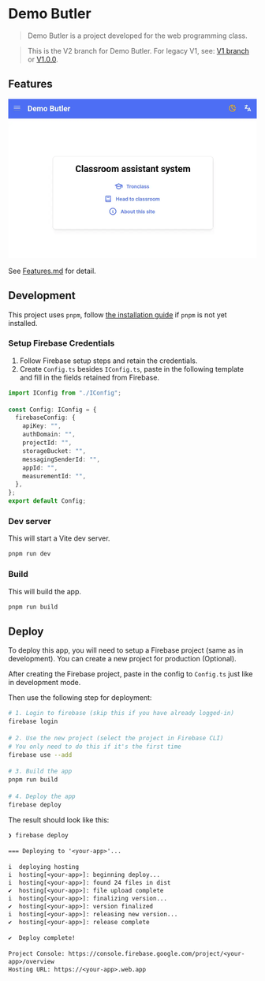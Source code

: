 # Demo Butler

> Demo Butler is a project developed for the web programming class.

> This is the V2 branch for Demo Butler. For legacy V1, see: [V1 branch](https://github.com/stanley2058/WPButler/tree/ref/v1) or [V1.0.0](https://github.com/stanley2058/WPButler/tree/v1.0.0).

## Features

![Home image](./docs/home.webp)

See [Features.md](./docs/Features.md) for detail.

## Development

This project uses `pnpm`, follow [the installation guide](https://pnpm.io/installation) if `pnpm` is not yet installed.

### Setup Firebase Credentials

1. Follow Firebase setup steps and retain the credentials.
2. Create `Config.ts` besides `IConfig.ts`, paste in the following template and fill in the fields retained from Firebase.

```typescript
import IConfig from "./IConfig";

const Config: IConfig = {
  firebaseConfig: {
    apiKey: "",
    authDomain: "",
    projectId: "",
    storageBucket: "",
    messagingSenderId: "",
    appId: "",
    measurementId: "",
  },
};
export default Config;
```

### Dev server

This will start a Vite dev server.

```sh
pnpm run dev
```

### Build

This will build the app.

```sh
pnpm run build
```

## Deploy

To deploy this app, you will need to setup a Firebase project (same as in
development). You can create a new project for production (Optional).

After creating the Firebase project, paste in the config to `Config.ts` just
like in development mode.

Then use the following step for deployment:

```sh
# 1. Login to firebase (skip this if you have already logged-in)
firebase login

# 2. Use the new project (select the project in Firebase CLI)
# You only need to do this if it's the first time
firebase use --add

# 3. Build the app
pnpm run build

# 4. Deploy the app
firebase deploy
```

The result should look like this:

```
❯ firebase deploy

=== Deploying to '<your-app>'...

i  deploying hosting
i  hosting[<your-app>]: beginning deploy...
i  hosting[<your-app>]: found 24 files in dist
✔  hosting[<your-app>]: file upload complete
i  hosting[<your-app>]: finalizing version...
✔  hosting[<your-app>]: version finalized
i  hosting[<your-app>]: releasing new version...
✔  hosting[<your-app>]: release complete

✔  Deploy complete!

Project Console: https://console.firebase.google.com/project/<your-app>/overview
Hosting URL: https://<your-app>.web.app
```
